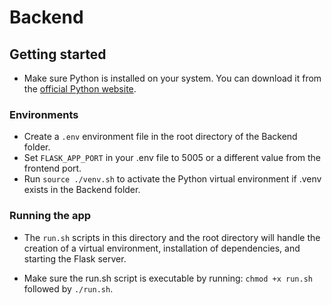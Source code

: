 # Backend

## Getting started
- Make sure Python is installed on your system. You can download it from the [official Python website](https://www.python.org/downloads/).

### Environments
- Create a `.env` environment file in the root directory of the Backend folder.
- Set `FLASK_APP_PORT` in your .env file to 5005 or a different value from the frontend port.
- Run `source ./venv.sh` to activate the Python virtual environment if .venv exists in the Backend folder.

### Running the app
- The `run.sh` scripts in this directory and the root directory will handle the creation of a virtual environment, installation of dependencies, and starting the Flask server.

- Make sure the run.sh script is executable by running: `chmod +x run.sh` followed by `./run.sh`.